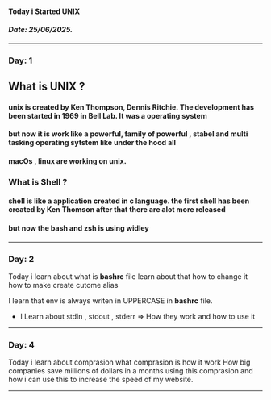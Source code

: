 #### Today i Started UNIX
#### *Date: 25/06/2025.*

----------
### Day: 1

## What is UNIX ? 
#### unix is created by Ken Thompson, Dennis Ritchie. The development has been started in 1969 in Bell Lab. It was a operating system 
#### but now it is work like a powerful, family of powerful , stabel and multi tasking operating sytstem like under the hood all 
#### macOs , linux are working on unix. 

### What is Shell ?
#### shell is like a application created in c language. the first shell has been created by Ken Thomson after that there are alot more released 
#### but now the bash and zsh is using widley 

------
### Day: 2
Today i learn about what is **bashrc** file learn about that how to change it how to make create cutome alias

I learn that env is always writen in UPPERCASE in **bashrc** file.

- I Learn about stdin , stdout , stderr => How they work and how to use it 
----

### Day: 4
Today i learn about comprasion what comprasion is how it work How big companies save millions of dollars in a months using this comprasion and how i can use this to increase the speed of my website.

---
